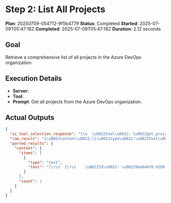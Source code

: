 ﻿# Step 2: List All Projects

**Plan**: 20250709-054712-9f5b4779
**Status**: Completed
**Started**: 2025-07-09T05:47:16Z
**Completed**: 2025-07-09T05:47:18Z
**Duration**: 2.12 seconds

## Goal
Retrieve a comprehensive list of all projects in the Azure DevOps organization.

## Execution Details
- **Server**: 
- **Tool**: 
- **Prompt**: Get all projects from the Azure DevOps organization.

## Actual Outputs
```json
{
  "ai_tool_selection_response": "{\n  \u0022tool\u0022: \u0022get_projects\u0022,\n  \u0022parameters\u0022: {}\n}",
  "raw_result": "{\u0022content\u0022:[{\u0022type\u0022:\u0022text\u0022,\u0022text\u0022:\u0022[\\r\\n  {\\r\\n    \\u0022Id\\u0022: \\u00229ee6d478-d288-47f7-aacc-f6e6d082ae6d\\u0022,\\r\\n    \\u0022Name\\u0022: \\u0022public\\u0022,\\r\\n    \\u0022Description\\u0022: \\u0022No longer in use except for public feeds;  see dnceng for questions, or go to https://dnceng-public.visualstudio.com/public\\u0022\\r\\n  },\\r\\n  {\\r\\n    \\u0022Id\\u0022: \\u00227ea9116e-9fac-403d-b258-b31fcf1bb293\\u0022,\\r\\n    \\u0022Name\\u0022: \\u0022internal\\u0022,\\r\\n    \\u0022Description\\u0022: \\u0022.NET Core projects that are not visible to those outside Microsoft.\\u0022\\r\\n  },\\r\\n  {\\r\\n    \\u0022Id\\u0022: \\u00224294ba78-a2a0-420b-a825-e618198b8618\\u0022,\\r\\n    \\u0022Name\\u0022: \\u00221ESPipelineTemplates\\u0022,\\r\\n    \\u0022Description\\u0022: null\\r\\n  }\\r\\n]\u0022}]}",
  "parsed_results": {
    "content": {
      "items": [
        {
          "type": "text",
          "text": "[\r\n  {\r\n    \u0022Id\u0022: \u00229ee6d478-d288-47f7-aacc-f6e6d082ae6d\u0022,\r\n    \u0022Name\u0022: \u0022public\u0022,\r\n    \u0022Description\u0022: \u0022No longer in use except for public feeds;  see dnceng for questions, or go to https://dnceng-public.visualstudio.com/public\u0022\r\n  },\r\n  {\r\n    \u0022Id\u0022: \u00227ea9116e-9fac-403d-b258-b31fcf1bb293\u0022,\r\n    \u0022Name\u0022: \u0022internal\u0022,\r\n    \u0022Description\u0022: \u0022.NET Core projects that are not visible to those outside Microsoft.\u0022\r\n  },\r\n  {\r\n    \u0022Id\u0022: \u00224294ba78-a2a0-420b-a825-e618198b8618\u0022,\r\n    \u0022Name\u0022: \u00221ESPipelineTemplates\u0022,\r\n    \u0022Description\u0022: null\r\n  }\r\n]"
        }
      ],
      "count": 1
    }
  }
}
```
